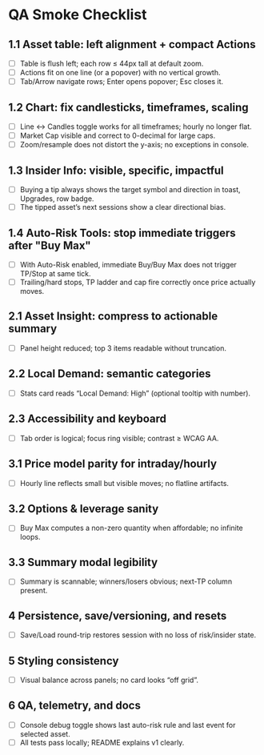 # QA Smoke Checklist

## 1.1 Asset table: left alignment + compact Actions
- [ ] Table is flush left; each row ≤ 44px tall at default zoom.
- [ ] Actions fit on one line (or a popover) with no vertical growth.
- [ ] Tab/Arrow navigate rows; Enter opens popover; Esc closes it.

## 1.2 Chart: fix candlesticks, timeframes, scaling
- [ ] Line ↔ Candles toggle works for all timeframes; hourly no longer flat.
- [ ] Market Cap visible and correct to 0-decimal for large caps.
- [ ] Zoom/resample does not distort the y-axis; no exceptions in console.

## 1.3 Insider Info: visible, specific, impactful
- [ ] Buying a tip always shows the target symbol and direction in toast, Upgrades, row badge.
- [ ] The tipped asset’s next sessions show a clear directional bias.

## 1.4 Auto-Risk Tools: stop immediate triggers after "Buy Max"
- [ ] With Auto-Risk enabled, immediate Buy/Buy Max does not trigger TP/Stop at same tick.
- [ ] Trailing/hard stops, TP ladder and cap fire correctly once price actually moves.

## 2.1 Asset Insight: compress to actionable summary
- [ ] Panel height reduced; top 3 items readable without truncation.

## 2.2 Local Demand: semantic categories
- [ ] Stats card reads “Local Demand: High” (optional tooltip with number).

## 2.3 Accessibility and keyboard
- [ ] Tab order is logical; focus ring visible; contrast ≥ WCAG AA.

## 3.1 Price model parity for intraday/hourly
- [ ] Hourly line reflects small but visible moves; no flatline artifacts.

## 3.2 Options & leverage sanity
- [ ] Buy Max computes a non-zero quantity when affordable; no infinite loops.

## 3.3 Summary modal legibility
- [ ] Summary is scannable; winners/losers obvious; next-TP column present.

## 4 Persistence, save/versioning, and resets
- [ ] Save/Load round-trip restores session with no loss of risk/insider state.

## 5 Styling consistency
- [ ] Visual balance across panels; no card looks “off grid”.

## 6 QA, telemetry, and docs
- [ ] Console debug toggle shows last auto-risk rule and last event for selected asset.
- [ ] All tests pass locally; README explains v1 clearly.
